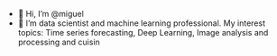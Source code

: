 - 👋 Hi, I’m @miguel
- 👀 I’m data scientist and machine learning professional. My interest topics: Time series forecasting, Deep Learning, Image analysis and processing and cuisin
